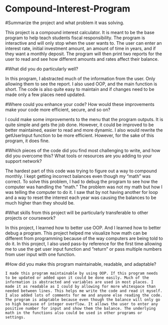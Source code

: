 # Compound-Interest-Program

#Summarize the project and what problem it was solving. 

This project is a compound interest calculator. It is meant to be the base program to help teach students fiscal responsibility. The program is interactive and will only stop when the user wants to. The user can enter an interest rate, initial investment amount, an amount of time in years, and if they want a monthly deposit. The program will then print two reports for the user to read and see how different amounts and rates affect their balance.  

 

#What did you do particularly well? 

In this program, I abstracted much of the information from the user. Only allowing them to see the report. I also used OOP, and the main function is short. The code is also quite easy to maintain and if changes need to be made only a few places need updated.  

 

#Where could you enhance your code? How would these improvements make your code more efficient, secure, and so on? 

I could make some improvements to the menu that the program outputs. It is quite simple and gets the job done. However, it could be improved to be better maintained, easier to read and more dynamic. I also would rewrite the getUserInput function to be more efficient. However, for the sake of this program, it does fine. 

 

#Which pieces of the code did you find most challenging to write, and how did you overcome this? What tools or resources are you adding to your support network? 

The hardest part of this code was trying to figure out a way to compound monthly. I kept getting incorrect balances even though my “math” was correct. To solve this problem, I had to debug the program to see how the computer was handling the “math.” The problem was not my math but how I was telling the computer to do it. I saw that by not having another for loop and a way to reset the interest each year was causing the balances to be much higher than they should be. 

 

 

 

#What skills from this project will be particularly transferable to other projects or coursework? 

In this project, I learned how to better use OOP. And I learned how to better debug a program. This project helped me visualize how math can be different from programming because of the way computers are being told to do it. In this project, I also used pass-by reference for the first time allowing me to use the get user input function and “return” or pass multiple numbers from user input with one function. 

 

#How did you make this program maintainable, readable, and adaptable? 

	I made this program maintainable by using OOP. If this program needs to be updated or added upon it could be done easily. Much of the information is abstracted and variables are used in most places. I made it as readable as I could by allowing for more whitespace than needed between lines. This helps me write the code and read it myself. I also added lots of comments for me and anyone else reading the code. The program is adaptable because even though the balance will only go so high because of integer overflow. It allows the user to enter any positive number for input and show them the balance. The underlying math in the functions also could be used in other programs or settings. 
